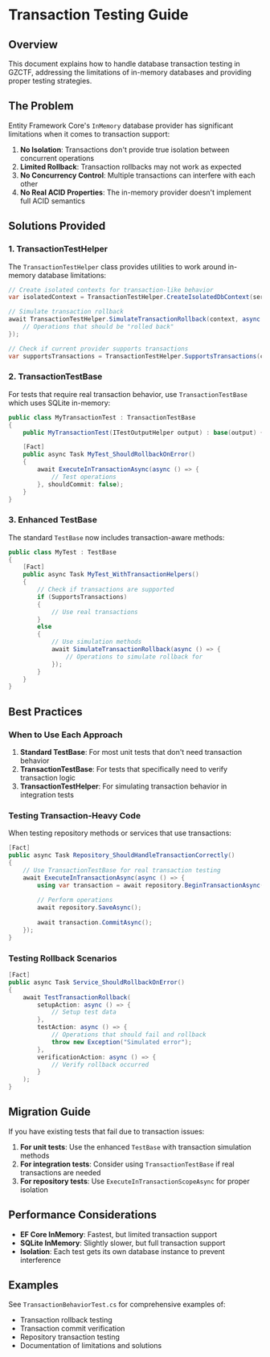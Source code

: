 # Transaction Testing Guide

## Overview

This document explains how to handle database transaction testing in GZCTF, addressing the limitations of in-memory databases and providing proper testing strategies.

## The Problem

Entity Framework Core's `InMemory` database provider has significant limitations when it comes to transaction support:

1. **No Isolation**: Transactions don't provide true isolation between concurrent operations
2. **Limited Rollback**: Transaction rollbacks may not work as expected
3. **No Concurrency Control**: Multiple transactions can interfere with each other
4. **No Real ACID Properties**: The in-memory provider doesn't implement full ACID semantics

## Solutions Provided

### 1. TransactionTestHelper

The `TransactionTestHelper` class provides utilities to work around in-memory database limitations:

```csharp
// Create isolated contexts for transaction-like behavior
var isolatedContext = TransactionTestHelper.CreateIsolatedDbContext(serviceProvider);

// Simulate transaction rollback
await TransactionTestHelper.SimulateTransactionRollback(context, async () => {
    // Operations that should be "rolled back"
});

// Check if current provider supports transactions
var supportsTransactions = TransactionTestHelper.SupportsTransactions(context);
```

### 2. TransactionTestBase

For tests that require real transaction behavior, use `TransactionTestBase` which uses SQLite in-memory:

```csharp
public class MyTransactionTest : TransactionTestBase
{
    public MyTransactionTest(ITestOutputHelper output) : base(output) { }

    [Fact]
    public async Task MyTest_ShouldRollbackOnError()
    {
        await ExecuteInTransactionAsync(async () => {
            // Test operations
        }, shouldCommit: false);
    }
}
```

### 3. Enhanced TestBase

The standard `TestBase` now includes transaction-aware methods:

```csharp
public class MyTest : TestBase
{
    [Fact]
    public async Task MyTest_WithTransactionHelpers()
    {
        // Check if transactions are supported
        if (SupportsTransactions)
        {
            // Use real transactions
        }
        else
        {
            // Use simulation methods
            await SimulateTransactionRollback(async () => {
                // Operations to simulate rollback for
            });
        }
    }
}
```

## Best Practices

### When to Use Each Approach

1. **Standard TestBase**: For most unit tests that don't need transaction behavior
2. **TransactionTestBase**: For tests that specifically need to verify transaction logic
3. **TransactionTestHelper**: For simulating transaction behavior in integration tests

### Testing Transaction-Heavy Code

When testing repository methods or services that use transactions:

```csharp
[Fact]
public async Task Repository_ShouldHandleTransactionCorrectly()
{
    // Use TransactionTestBase for real transaction testing
    await ExecuteInTransactionAsync(async () => {
        using var transaction = await repository.BeginTransactionAsync();
        
        // Perform operations
        await repository.SaveAsync();
        
        await transaction.CommitAsync();
    });
}
```

### Testing Rollback Scenarios

```csharp
[Fact]
public async Task Service_ShouldRollbackOnError()
{
    await TestTransactionRollback(
        setupAction: async () => {
            // Setup test data
        },
        testAction: async () => {
            // Operations that should fail and rollback
            throw new Exception("Simulated error");
        },
        verificationAction: async () => {
            // Verify rollback occurred
        }
    );
}
```

## Migration Guide

If you have existing tests that fail due to transaction issues:

1. **For unit tests**: Use the enhanced `TestBase` with transaction simulation methods
2. **For integration tests**: Consider using `TransactionTestBase` if real transactions are needed
3. **For repository tests**: Use `ExecuteInTransactionScopeAsync` for proper isolation

## Performance Considerations

- **EF Core InMemory**: Fastest, but limited transaction support
- **SQLite InMemory**: Slightly slower, but full transaction support
- **Isolation**: Each test gets its own database instance to prevent interference

## Examples

See `TransactionBehaviorTest.cs` for comprehensive examples of:
- Transaction rollback testing
- Transaction commit verification
- Repository transaction testing
- Documentation of limitations and solutions